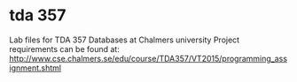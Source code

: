 tda 357
======

Lab files for TDA 357 Databases at Chalmers university
Project requirements can be found at:
http://www.cse.chalmers.se/edu/course/TDA357/VT2015/programming_assignment.shtml

